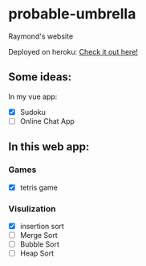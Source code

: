 # probable-umbrella
Raymond's website

Deployed on heroku: [Check it out here!](http://probabe-umbrella.herokuapp.com)

## Some ideas:
In my vue app:
- [X] Sudoku
- [ ] Online Chat App

## In this web app:
### Games
- [X] tetris game

### Visulization
- [X] insertion sort
- [ ] Merge Sort
- [ ] Bubble Sort
- [ ] Heap Sort
